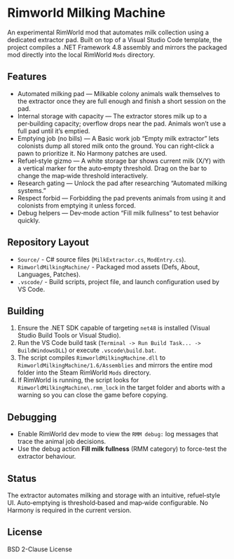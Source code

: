 ﻿# Rimworld Milking Machine

An experimental RimWorld mod that automates milk collection using a dedicated extractor pad. Built on top of a Visual Studio Code template, the project compiles a .NET Framework 4.8 assembly and mirrors the packaged mod directly into the local RimWorld `Mods` directory.

## Features
- Automated milking pad — Milkable colony animals walk themselves to the extractor once they are full enough and finish a short session on the pad.
- Internal storage with capacity — The extractor stores milk up to a per‑building capacity; overflow drops near the pad. Animals won’t use a full pad until it’s emptied.
- Emptying job (no bills) — A Basic work job “Empty milk extractor” lets colonists dump all stored milk onto the ground. You can right‑click a pawn to prioritize it. No Harmony patches are used.
- Refuel‑style gizmo — A white storage bar shows current milk (X/Y) with a vertical marker for the auto‑empty threshold. Drag on the bar to change the map‑wide threshold interactively.
- Research gating — Unlock the pad after researching “Automated milking systems.”
- Respect forbid — Forbidding the pad prevents animals from using it and colonists from emptying it unless forced.
- Debug helpers — Dev‑mode action “Fill milk fullness” to test behavior quickly.

## Repository Layout
- `Source/` - C# source files (`MilkExtractor.cs`, `ModEntry.cs`).
- `RimworldMilkingMachine/` - Packaged mod assets (Defs, About, Languages, Patches).
- `.vscode/` - Build scripts, project file, and launch configuration used by VS Code.

## Building
1. Ensure the .NET SDK capable of targeting `net48` is installed (Visual Studio Build Tools or Visual Studio).
2. Run the VS Code build task (`Terminal -> Run Build Task... -> BuildWindowsDLL`) or execute `.vscode\build.bat`.
3. The script compiles `RimworldMilkingMachine.dll` to `RimworldMilkingMachine/1.6/Assemblies` and mirrors the entire mod folder into the Steam RimWorld `Mods` directory.
4. If RimWorld is running, the script looks for `RimworldMilkingMachine\.rmm_lock` in the target folder and aborts with a warning so you can close the game before copying.

## Debugging
- Enable RimWorld dev mode to view the `RMM debug:` log messages that trace the animal job decisions.
- Use the debug action **Fill milk fullness** (RMM category) to force-test the extractor behaviour.

## Status
The extractor automates milking and storage with an intuitive, refuel‑style UI. Auto‑emptying is threshold‑based and map‑wide configurable. No Harmony is required in the current version.

## License
BSD 2-Clause License
